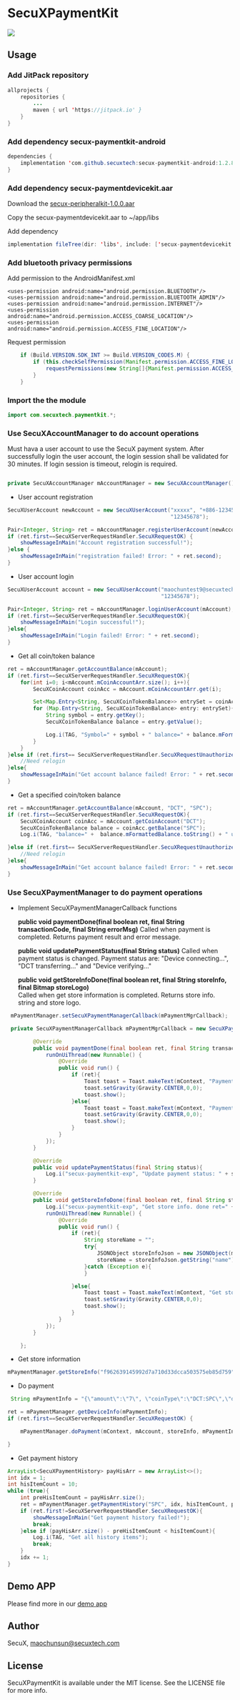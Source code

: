 # SecuXPaymentKit

[![](https://jitpack.io/v/secuxtech/secux-paymentkit-android.svg)](https://jitpack.io/#secuxtech/secux-paymentkit-android)

## Usage

### Add JitPack repository

```java
allprojects {
    repositories {
        ...
        maven { url 'https://jitpack.io' }
    }
}
```

### Add dependency secux-paymentkit-android

```java
dependencies {
    implementation 'com.github.secuxtech:secux-paymentkit-android:1.2.8'
}
```

### Add dependency secux-paymentdevicekit.aar

Download the [secux-peripheralkit-1.0.0.aar](https://github.com/secuxtech/secux-peripheralkit-android/tree/master/repository/com/secuxtech/secux-peripheralkit/1.0.0)

Copy the secux-paymentdevicekit.aar to ~/app/libs

Add dependency
```java
implementation fileTree(dir: 'libs', include: ['secux-paymentdevicekit.aar'])
```

### Add bluetooth privacy permissions

Add permission to the AndroidManifest.xml

    <uses-permission android:name="android.permission.BLUETOOTH"/>
    <uses-permission android:name="android.permission.BLUETOOTH_ADMIN"/>
    <uses-permission android:name="android.permission.INTERNET"/>
    <uses-permission android:name="android.permission.ACCESS_COARSE_LOCATION"/>
    <uses-permission android:name="android.permission.ACCESS_FINE_LOCATION"/>

Request permission

```java
    if (Build.VERSION.SDK_INT >= Build.VERSION_CODES.M) {
        if (this.checkSelfPermission(Manifest.permission.ACCESS_FINE_LOCATION) != PackageManager.PERMISSION_GRANTED) {
            requestPermissions(new String[]{Manifest.permission.ACCESS_FINE_LOCATION}, 1);
        }
    }
```

### Import the the module

```java 
import com.secuxtech.paymentkit.*;
```

### Use SecuXAccountManager to do account operations

Must hava a user account to use the SecuX payment system. After successfully login the user account, the login session shall be validated for 30 minutes. If login session is timeout, relogin is required.

```java

private SecuXAccountManager mAccountManager = new SecuXAccountManager();

```

* User account registration

```java
SecuXUserAccount newAccount = new SecuXUserAccount("xxxxx", "+886-123456789", 
                                                   "12345678");

Pair<Integer, String> ret = mAccountManager.registerUserAccount(newAccount);
if (ret.first==SecuXServerRequestHandler.SecuXRequestOK) {
    showMessageInMain("Account registration successful!");
}else {
    showMessageInMain("registration failed! Error: " + ret.second);
}
```

* User account login

```java
SecuXUserAccount account = new SecuXUserAccount("maochuntest9@secuxtech.com", "", 
                                                "12345678");

Pair<Integer, String> ret = mAccountManager.loginUserAccount(mAccount);
if (ret.first==SecuXServerRequestHandler.SecuXRequestOK){
    showMessageInMain("Login successful!");
}else{
    showMessageInMain("Login failed! Error: " + ret.second);
}

```

* Get all coin/token balance

```java
ret = mAccountManager.getAccountBalance(mAccount);
if (ret.first==SecuXServerRequestHandler.SecuXRequestOK){
    for(int i=0; i<mAccount.mCoinAccountArr.size(); i++){
        SecuXCoinAccount coinAcc = mAccount.mCoinAccountArr.get(i);

        Set<Map.Entry<String, SecuXCoinTokenBalance>> entrySet = coinAcc.mTokenBalanceMap.entrySet();
        for (Map.Entry<String, SecuXCoinTokenBalance> entry: entrySet){
            String symbol = entry.getKey();
            SecuXCoinTokenBalance balance = entry.getValue();

            Log.i(TAG, "Symbol=" + symbol + " balance=" + balance.mFormattedBalance.toString() + " usdBalance=" + balance.mUSDBalance.toString());
        }
    }
}else if (ret.first== SecuXServerRequestHandler.SecuXRequestUnauthorized){
    //Need relogin
}else{
    showMessageInMain("Get account balance failed! Error: " + ret.second);
}
```

* Get a specified coin/token balance

```java
ret = mAccountManager.getAccountBalance(mAccount, "DCT", "SPC");
if (ret.first==SecuXServerRequestHandler.SecuXRequestOK){
    SecuXCoinAccount coinAcc = mAccount.getCoinAccount("DCT");
    SecuXCoinTokenBalance balance = coinAcc.getBalance("SPC");
    Log.i(TAG, "balance=" +  balance.mFormattedBalance.toString() + " usdBalance=" + balance.mUSDBalance.toString());

}else if (ret.first== SecuXServerRequestHandler.SecuXRequestUnauthorized){
    //Need relogin
}else{
    showMessageInMain("Get account balance failed! Error: " + ret.second);
}
```

### Use SecuXPaymentManager to do payment operations

* Implement SecuXPaymentManagerCallback functions

    **public void paymentDone(final boolean ret, final String transactionCode, final String errorMsg)**
    Called when payment is completed. Returns payment result and error message.
        
    **public void updatePaymentStatus(final String status)**
    Called when payment status is changed. Payment status are: "Device connecting...", "DCT transferring..." and "Device verifying..."
       
    **public void getStoreInfoDone(final boolean ret, final String storeInfo, final Bitmap storeLogo)**   
    Called when get store information is completed. Returns store info. string and store logo.
      
    
```java
 mPaymentManager.setSecuXPaymentManagerCallback(mPaymentMgrCallback);

 private SecuXPaymentManagerCallback mPaymentMgrCallback = new SecuXPaymentManagerCallback() {

        @Override
        public void paymentDone(final boolean ret, final String transactionCode, final String errorMsg) {
            runOnUiThread(new Runnable() {
                @Override
                public void run() {
                    if (ret){
                        Toast toast = Toast.makeText(mContext, "Payment successful!", Toast.LENGTH_LONG);
                        toast.setGravity(Gravity.CENTER,0,0);
                        toast.show();
                    }else{
                        Toast toast = Toast.makeText(mContext, "Payment failed! Error: " + errorMsg, Toast.LENGTH_LONG);
                        toast.setGravity(Gravity.CENTER,0,0);
                        toast.show();
                    }
                }
            });
        }

        @Override
        public void updatePaymentStatus(final String status){
            Log.i("secux-paymentkit-exp", "Update payment status: " + status);
        }

        @Override
        public void getStoreInfoDone(final boolean ret, final String storeInfo, final Bitmap storeLogo){
            Log.i("secux-paymentkit-exp", "Get store info. done ret=" + String.valueOf(ret) + ",name=" + storeName);
            runOnUiThread(new Runnable() {
                @Override
                public void run() {
                    if (ret){
                        String storeName = "";
                        try{
                            JSONObject storeInfoJson = new JSONObject(mStoreInfo);
                            storeName = storeInfoJson.getString("name");
                        }catch (Exception e){
                        }

                    }else{
                        Toast toast = Toast.makeText(mContext, "Get store info. failed!", Toast.LENGTH_LONG);
                        toast.setGravity(Gravity.CENTER,0,0);
                        toast.show();
                    }
                }
            });
        }

    };
```

* Get store information

```java
mPaymentManager.getStoreInfo("f962639145992d7a710d33dcca503575eb85d759");
```

* Do payment

```java
 String mPaymentInfo = "{\"amount\":\"7\", \"coinType\":\"DCT:SPC\",\"deviceIDhash\":\"f962639145992d7a710d33dcca503575eb85d759\"}";

ret = mPaymentManager.getDeviceInfo(mPaymentInfo);
if (ret.first==SecuXServerRequestHandler.SecuXRequestOK) {

    mPaymentManager.doPayment(mContext, mAccount, storeInfo, mPaymentInfo);

}
```

* Get payment history

```java
ArrayList<SecuXPaymentHistory> payHisArr = new ArrayList<>();
int idx = 1;
int hisItemCount = 10;
while (true){
    int preHisItemCount = payHisArr.size();
    ret = mPaymentManager.getPaymentHistory("SPC", idx, hisItemCount, payHisArr);
    if (ret.first!=SecuXServerRequestHandler.SecuXRequestOK){
        showMessageInMain("Get payment history failed!");
        break;
    }else if (payHisArr.size() - preHisItemCount < hisItemCount){
        Log.i(TAG, "Get all history items");
        break;
    }
    idx += 1;
}
```

## Demo APP

Please find more in our [demo app](https://github.com/secuxtech/secux-paymentdemo-android)

## Author

SecuX, maochunsun@secuxtech.com

## License

SecuXPaymentKit is available under the MIT license. See the LICENSE file for more info.
